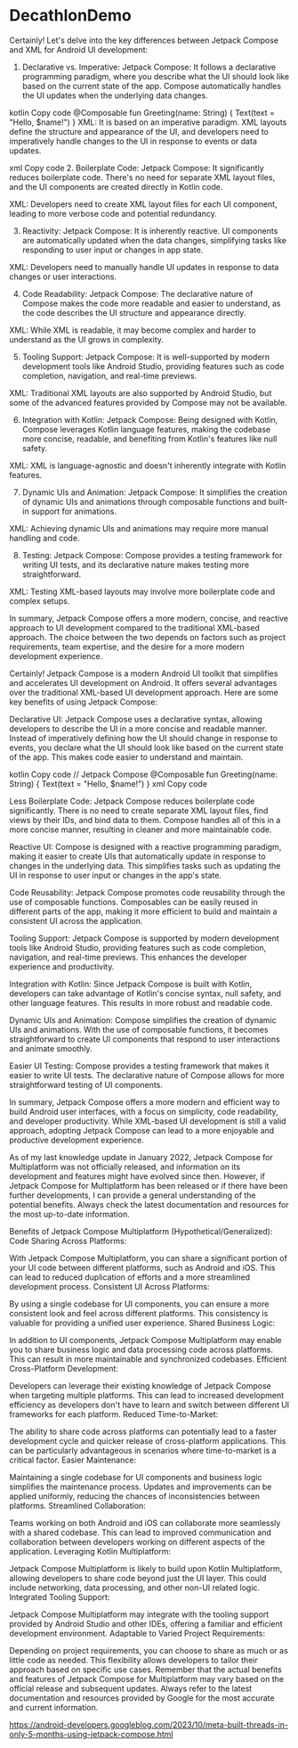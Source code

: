 # DecathlonDemo

Certainly! Let's delve into the key differences between Jetpack Compose and XML for Android UI development:

1. Declarative vs. Imperative:
Jetpack Compose: It follows a declarative programming paradigm, where you describe what the UI should look like based on the current state of the app. Compose automatically handles the UI updates when the underlying data changes.

kotlin
Copy code
@Composable
fun Greeting(name: String) {
    Text(text = "Hello, $name!")
}
XML: It is based on an imperative paradigm. XML layouts define the structure and appearance of the UI, and developers need to imperatively handle changes to the UI in response to events or data updates.

xml
Copy code
<TextView
    android:id="@+id/greetingTextView"
    android:layout_width="wrap_content"
    android:layout_height="wrap_content"
    android:text="Hello, World!" />
2. Boilerplate Code:
Jetpack Compose: It significantly reduces boilerplate code. There's no need for separate XML layout files, and the UI components are created directly in Kotlin code.

XML: Developers need to create XML layout files for each UI component, leading to more verbose code and potential redundancy.

3. Reactivity:
Jetpack Compose: It is inherently reactive. UI components are automatically updated when the data changes, simplifying tasks like responding to user input or changes in app state.

XML: Developers need to manually handle UI updates in response to data changes or user interactions.

4. Code Readability:
Jetpack Compose: The declarative nature of Compose makes the code more readable and easier to understand, as the code describes the UI structure and appearance directly.

XML: While XML is readable, it may become complex and harder to understand as the UI grows in complexity.

5. Tooling Support:
Jetpack Compose: It is well-supported by modern development tools like Android Studio, providing features such as code completion, navigation, and real-time previews.

XML: Traditional XML layouts are also supported by Android Studio, but some of the advanced features provided by Compose may not be available.

6. Integration with Kotlin:
Jetpack Compose: Being designed with Kotlin, Compose leverages Kotlin language features, making the codebase more concise, readable, and benefiting from Kotlin's features like null safety.

XML: XML is language-agnostic and doesn't inherently integrate with Kotlin features.

7. Dynamic UIs and Animation:
Jetpack Compose: It simplifies the creation of dynamic UIs and animations through composable functions and built-in support for animations.

XML: Achieving dynamic UIs and animations may require more manual handling and code.

8. Testing:
Jetpack Compose: Compose provides a testing framework for writing UI tests, and its declarative nature makes testing more straightforward.

XML: Testing XML-based layouts may involve more boilerplate code and complex setups.

In summary, Jetpack Compose offers a more modern, concise, and reactive approach to UI development compared to the traditional XML-based approach. The choice between the two depends on factors such as project requirements, team expertise, and the desire for a more modern development experience.


Certainly! Jetpack Compose is a modern Android UI toolkit that simplifies and accelerates UI development on Android. It offers several advantages over the traditional XML-based UI development approach. Here are some key benefits of using Jetpack Compose:

Declarative UI: Jetpack Compose uses a declarative syntax, allowing developers to describe the UI in a more concise and readable manner. Instead of imperatively defining how the UI should change in response to events, you declare what the UI should look like based on the current state of the app. This makes code easier to understand and maintain.

kotlin
Copy code
// Jetpack Compose
@Composable
fun Greeting(name: String) {
    Text(text = "Hello, $name!")
}
xml
Copy code
<!-- XML-based approach -->
<TextView
    android:id="@+id/greetingTextView"
    android:layout_width="wrap_content"
    android:layout_height="wrap_content"
    android:text="Hello, World!" />
Less Boilerplate Code: Jetpack Compose reduces boilerplate code significantly. There is no need to create separate XML layout files, find views by their IDs, and bind data to them. Compose handles all of this in a more concise manner, resulting in cleaner and more maintainable code.

Reactive UI: Compose is designed with a reactive programming paradigm, making it easier to create UIs that automatically update in response to changes in the underlying data. This simplifies tasks such as updating the UI in response to user input or changes in the app's state.

Code Reusability: Jetpack Compose promotes code reusability through the use of composable functions. Composables can be easily reused in different parts of the app, making it more efficient to build and maintain a consistent UI across the application.

Tooling Support: Jetpack Compose is supported by modern development tools like Android Studio, providing features such as code completion, navigation, and real-time previews. This enhances the developer experience and productivity.

Integration with Kotlin: Since Jetpack Compose is built with Kotlin, developers can take advantage of Kotlin's concise syntax, null safety, and other language features. This results in more robust and readable code.

Dynamic UIs and Animation: Compose simplifies the creation of dynamic UIs and animations. With the use of composable functions, it becomes straightforward to create UI components that respond to user interactions and animate smoothly.

Easier UI Testing: Compose provides a testing framework that makes it easier to write UI tests. The declarative nature of Compose allows for more straightforward testing of UI components.

In summary, Jetpack Compose offers a more modern and efficient way to build Android user interfaces, with a focus on simplicity, code readability, and developer productivity. While XML-based UI development is still a valid approach, adopting Jetpack Compose can lead to a more enjoyable and productive development experience.


As of my last knowledge update in January 2022, Jetpack Compose for Multiplatform was not officially released, and information on its development and features might have evolved since then. However, if Jetpack Compose for Multiplatform has been released or if there have been further developments, I can provide a general understanding of the potential benefits. Always check the latest documentation and resources for the most up-to-date information.

Benefits of Jetpack Compose Multiplatform (Hypothetical/Generalized):
Code Sharing Across Platforms:

With Jetpack Compose Multiplatform, you can share a significant portion of your UI code between different platforms, such as Android and iOS. This can lead to reduced duplication of efforts and a more streamlined development process.
Consistent UI Across Platforms:

By using a single codebase for UI components, you can ensure a more consistent look and feel across different platforms. This consistency is valuable for providing a unified user experience.
Shared Business Logic:

In addition to UI components, Jetpack Compose Multiplatform may enable you to share business logic and data processing code across platforms. This can result in more maintainable and synchronized codebases.
Efficient Cross-Platform Development:

Developers can leverage their existing knowledge of Jetpack Compose when targeting multiple platforms. This can lead to increased development efficiency as developers don't have to learn and switch between different UI frameworks for each platform.
Reduced Time-to-Market:

The ability to share code across platforms can potentially lead to a faster development cycle and quicker release of cross-platform applications. This can be particularly advantageous in scenarios where time-to-market is a critical factor.
Easier Maintenance:

Maintaining a single codebase for UI components and business logic simplifies the maintenance process. Updates and improvements can be applied uniformly, reducing the chances of inconsistencies between platforms.
Streamlined Collaboration:

Teams working on both Android and iOS can collaborate more seamlessly with a shared codebase. This can lead to improved communication and collaboration between developers working on different aspects of the application.
Leveraging Kotlin Multiplatform:

Jetpack Compose Multiplatform is likely to build upon Kotlin Multiplatform, allowing developers to share code beyond just the UI layer. This could include networking, data processing, and other non-UI related logic.
Integrated Tooling Support:

Jetpack Compose Multiplatform may integrate with the tooling support provided by Android Studio and other IDEs, offering a familiar and efficient development environment.
Adaptable to Varied Project Requirements:

Depending on project requirements, you can choose to share as much or as little code as needed. This flexibility allows developers to tailor their approach based on specific use cases.
Remember that the actual benefits and features of Jetpack Compose for Multiplatform may vary based on the official release and subsequent updates. Always refer to the latest documentation and resources provided by Google for the most accurate and current information.




https://android-developers.googleblog.com/2023/10/meta-built-threads-in-only-5-months-using-jetpack-compose.html
